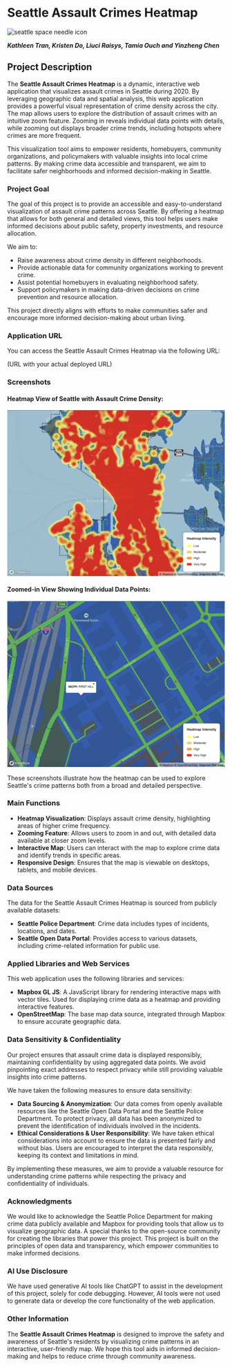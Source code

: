 # Seattle Assault Crimes Heatmap

![seattle space needle icon](assets/images/favicon.png)

***Kathleen Tran, Kristen Do, Liuci Raisys, Tamia Ouch and Yinzheng Chen***

## Project Description

The **Seattle Assault Crimes Heatmap** is a dynamic, interactive web application that visualizes assault crimes in Seattle during 2020. By leveraging geographic data and spatial analysis, this web application provides a powerful visual representation of crime density across the city. The map allows users to explore the distribution of assault crimes with an intuitive zoom feature. Zooming in reveals individual data points with details, while zooming out displays broader crime trends, including hotspots where crimes are more frequent. 

This visualization tool aims to empower residents, homebuyers, community organizations, and policymakers with valuable insights into local crime patterns. By making crime data accessible and transparent, we aim to facilitate safer neighborhoods and informed decision-making in Seattle.

### Project Goal

The goal of this project is to provide an accessible and easy-to-understand visualization of assault crime patterns across Seattle. By offering a heatmap that allows for both general and detailed views, this tool helps users make informed decisions about public safety, property investments, and resource allocation.

We aim to:
- Raise awareness about crime density in different neighborhoods.
- Provide actionable data for community organizations working to prevent crime.
- Assist potential homebuyers in evaluating neighborhood safety.
- Support policymakers in making data-driven decisions on crime prevention and resource allocation.

This project directly aligns with efforts to make communities safer and encourage more informed decision-making about urban living.

### Application URL

You can access the Seattle Assault Crimes Heatmap via the following URL:

(URL with your actual deployed URL)

### Screenshots

#### Heatmap View of Seattle with Assault Crime Density:

![crime heatmap closeup](assets/images/heatmap.png)

#### Zoomed-in View Showing Individual Data Points:

![crime heatmap closeup](assets/images/closeup.png)

These screenshots illustrate how the heatmap can be used to explore Seattle's crime patterns both from a broad and detailed perspective.

### Main Functions

- **Heatmap Visualization**: Displays assault crime density, highlighting areas of higher crime frequency.
- **Zooming Feature**: Allows users to zoom in and out, with detailed data available at closer zoom levels.
- **Interactive Map**: Users can interact with the map to explore crime data and identify trends in specific areas.
- **Responsive Design**: Ensures that the map is viewable on desktops, tablets, and mobile devices.

### Data Sources

The data for the Seattle Assault Crimes Heatmap is sourced from publicly available datasets:

- **Seattle Police Department**: Crime data includes types of incidents, locations, and dates.
- **Seattle Open Data Portal**: Provides access to various datasets, including crime-related information for public use.

### Applied Libraries and Web Services

This web application uses the following libraries and services:

- **Mapbox GL JS**: A JavaScript library for rendering interactive maps with vector tiles. Used for displaying crime data as a heatmap and providing interactive features.
- **OpenStreetMap**: The base map data source, integrated through Mapbox to ensure accurate geographic data.

### Data Sensitivity & Confidentiality

Our project ensures that assault crime data is displayed responsibly, maintaining confidentiality by using aggregated data points. We avoid pinpointing exact addresses to respect privacy while still providing valuable insights into crime patterns.

We have taken the following measures to ensure data sensitivity:

- **Data Sourcing & Anonymization**: Our data comes from openly available resources like the Seattle Open Data Portal and the Seattle Police Department. To protect privacy, all data has been anonymized to prevent the identification of individuals involved in the incidents.
- **Ethical Considerations & User Responsibility**: We have taken ethical considerations into account to ensure the data is presented fairly and without bias. Users are encouraged to interpret the data responsibly, keeping its context and limitations in mind.

By implementing these measures, we aim to provide a valuable resource for understanding crime patterns while respecting the privacy and confidentiality of individuals.

### Acknowledgments

We would like to acknowledge the Seattle Police Department for making crime data publicly available and Mapbox for providing tools that allow us to visualize geographic data. A special thanks to the open-source community for creating the libraries that power this project. This project is built on the principles of open data and transparency, which empower communities to make informed decisions.

### AI Use Disclosure

We have used generative AI tools like ChatGPT to assist in the development of this project, solely for code debugging. However, AI tools were not used to generate data or develop the core functionality of the web application.

### Other Information

The **Seattle Assault Crimes Heatmap** is designed to improve the safety and awareness of Seattle's residents by visualizing crime patterns in an interactive, user-friendly map. We hope this tool aids in informed decision-making and helps to reduce crime through community awareness. 
